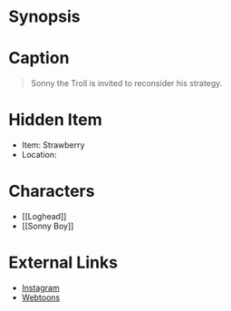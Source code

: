 # Synopsis


# Caption
> Sonny the Troll is invited to reconsider his strategy.

# Hidden Item
* Item: Strawberry
* Location: <strike></strike>

# Characters
* [[Loghead]]
* [[Sonny Boy]]

# External Links
* [Instagram](https://www.instagram.com/p/CHYuwvmDRg4/)
* [Webtoons](https://www.webtoons.com/en/challenge/twistwood-tales/61-counting-the-sheep/viewer?title_no=344740&episode_no=66)